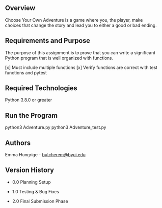 ## Overview
Choose Your Own Adventure is a game where you, the player, make choices that change the story and lead you to either a good or bad ending.

## Requirements and Purpose
The purpose of this assignment is to prove that you can write a significant Python program that is well organized with functions.

[x] Must include multiple functions
[x] Verify functions are correct with test functions and pytest

## Required Technologies
Python 3.8.0 or greater

## Run the Program
python3 Adventure.py
python3 Adventure_test.py

## Authors
Emma Hungrige - butcherem@byui.edu

## Version History
* 0.0
  Planning Setup
  
* 1.0
  Testing & Bug Fixes
  
* 2.0
  Final Submission Phase
